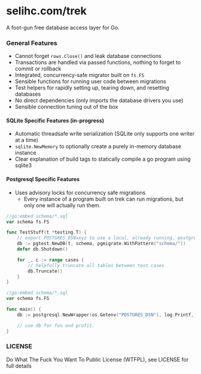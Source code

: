 selihc.com/trek
======

A foot-gun free database access layer for Go.

### General Features

- Cannot forget `rows.Close()` and leak database connections
- Transactions are handled via passed functions, nothing to forget to commit or rollback
- Integrated, concurrency-safe migrator built on `fs.FS`
- Sensible functions for running user code between migrations
- Test helpers for rapidly setting up, tearing down, and resetting databases
- No direct dependencies (only imports the database drivers you use)
- Sensible connection tuning out of the box

#### SQLite Specific Features (in-progress)

- Automatic threadsafe write serialization (SQLite only supports one writer at a time)
- `sqlite.NewMemory` to optionally create a purely in-memory database instance
- Clear explanation of build tags to statically compile a go program using sqlite3 

#### Postgresql Specific Features

- Uses advisory locks for concurrency safe migrations
    - Every instance of a program built on trek can run migrations, but only one will actually run them.

```go
//go:embed schema/*.sql
var schema fs.FS

func TestStuff(t *testing.T) {
    // export POSTGRES_DSN=xyz to use a local, already running, postgres instance.
    db := pgtest.NewDB(t, schema, pgmigrate.WithPattern("schema/"))
    defer db.Shutdown()

    for _, c := range cases {
        // helpfully truncate all tables between test cases
        db.Truncate()
    }
}
```

```go
//go:embed schema/*.sql
var schema fs.FS

func main() {
    db := postgresql.NewWrapper(os.Getenv("POSTGRES_DSN"), log.Printf, schema, pgmigrate.WithPattern("schema/"))

    // use db for fun and profit.
}
```

### LICENSE

Do What The Fuck You Want To Public License (WTFPL), see LICENSE for full details
